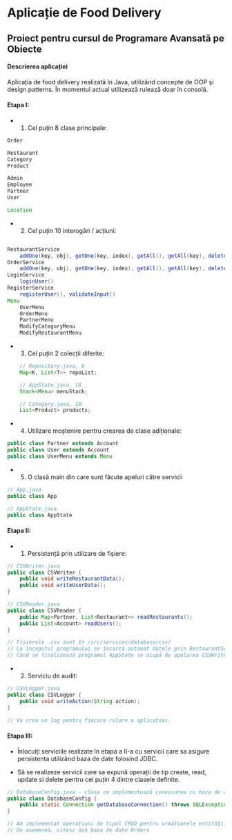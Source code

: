 
# Aplicație de Food Delivery
## Proiect pentru cursul de Programare Avansată pe Obiecte

#### Descrierea aplicației
Aplicația de food delivery realizată în Java, utilizând concepte de OOP și design patterns. În momentul actual utilizează rulează doar în consolă.

#### Etapa I:
* 1. Cel puțin 8 clase principale:
```java
Order

Restaurant
Category
Product

Admin
Employee
Partner
User

Location
```

* 2. Cel puțin 10 interogări / acțiuni:
```java

RestaurantService
    addOne(key, obj), getOne(key, index), getAll(), getAll(key), delete(key, index), remove(key, obj)
OrderService
    addOne(key, obj), getOne(key, index), getAll(), getAll(key), delete(key, index), remove(key, obj)
LoginService
    loginUser()
RegisterService
    registerUser(), validateInput()
Menu
    UserMenu
    OrderMenu
    PartnerMenu
    ModifyCategoryMenu
    ModifyRestaurantMenu
```

* 3. Cel puțin 2 colecții diferite:
```java
    // Repository.java, 8
    Map<K, List<T>> repoList;

    // AppState.java, 18
    Stack<Menu> menuStack;

    // Category.java, 10
    List<Product> products;
```

* 4. Utilizare moștenire pentru crearea de clase adiționale:
```java
public class Partner extends Account
public class User extends Account
public class UserMenu extends Menu
```

* 5. O clasă main din care sunt făcute apeluri către servicii
```java
// App.java
public class App

// AppState.java
public class AppState
```

#### Etapa II:
* 1. Persistență prin utilizare de fișiere:
```java
// CSVWriter.java
public class CSVWriter {
	public void writeRestaurantData();
	public void writeUserData();
}

// CSVReader.java
public class CSVReader {
	public Map<Partner, List<Restaurant>> readRestaurants();
	public List<Account> readUsers();
}

// Fișierele .csv sunt în /src/services/database/csv/
// La începutul programului se încarcă automat datele prin RestaurantService, respectiv AuthService
// Când se finalizează programul AppState se ocupă de apelarea CSVWriter pentru a rescrie datele.
```
* 2. Serviciu de audit:
```java
// CSVLogger.java
public class CSVLogger {
	public void writeAction(String action);
}

// Va crea un log pentru fiecare rulare a aplicației.
```
#### Etapa III:
* Înlocuiți serviciile realizate în etapa a II-a cu servicii care sa asigure persistenta utilizând baza de date folosind JDBC. 

* Să se realizeze servicii care sa expună operații de tip create, read, update si delete pentru cel puțin 4 dintre clasele definite. 

```java
// DatabaseConfig.java - clasa ce implementează conexiunea cu baza de date
public class DatabaseConfig {
    public static Connection getDatabaseConnection() throws SQLException { ... }
}

// Am implementat operațiuni de tipul CRUD pentru următoarele entități: Users (toate tipurile), Restaurants, Products, Categories.
// De asemenea, citesc din baza de date Orders
```
